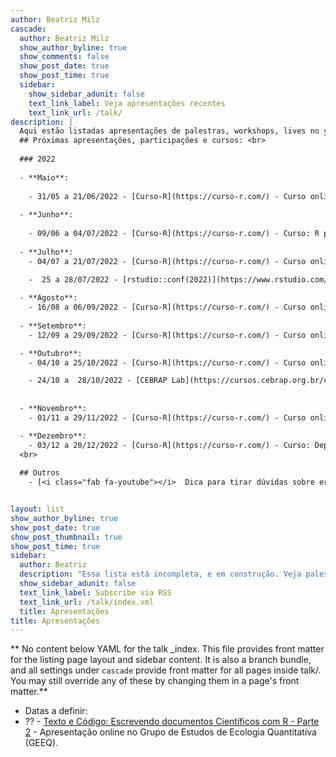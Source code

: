```yaml
---
author: Beatriz Milz
cascade:
  author: Beatriz Milz
  show_author_byline: true
  show_comments: false
  show_post_date: true
  show_post_time: true
  sidebar:
    show_sidebar_adunit: false
    text_link_label: Veja apresentações recentes
    text_link_url: /talk/
description: |
  Aqui estão listadas apresentações de palestras, workshops, lives no youtube e conferências que eu participei relacionadas à programação. <br> 
  ## Próximas apresentações, participações e cursos: <br>
  
  ### 2022
  
  - **Maio**:
 
    - 31/05 a 21/06/2022 - [Curso-R](https://curso-r.com/) - Curso online: Relatórios e apresentações. Ministrando com: Nicole Luduvice.
    
  - **Junho**:
  
    - 09/06 a 04/07/2022 - [Curso-R](https://curso-r.com/) - Curso: R para Ciência de Dados I. Ministrando com: Tereza Lacerda.
    
  - **Julho**:
    - 04/07 a 21/07/2022 - [Curso-R](https://curso-r.com/) - Curso online: Dashboards I. Ministrando com: Fernando Correa.
    
    -  25 a 28/07/2022 - [rstudio::conf(2022)](https://www.rstudio.com/conference/) - Lightning Talk: "Making awesome automations with GitHub Actions". 

  - **Agosto**:
    - 16/08 a 06/09/2022 - [Curso-R](https://curso-r.com/) - Curso online: Relatórios e apresentações. Ministrando com: Julio Trecenti. [Formulário de bolsas](https://forms.gle/9t1JGHLH3TBdzUFLA).
    
  - **Setembro**:    
    - 12/09 a 29/09/2022 - [Curso-R](https://curso-r.com/) - Curso online: Web scraping. Ministrando com: Julio Trecenti. [Formulário de bolsas](https://forms.gle/9t1JGHLH3TBdzUFLA).

  - **Outubro**:        
    - 04/10 a 25/10/2022 - [Curso-R](https://curso-r.com/) - Curso online: Visualização de dados. Ministrando com: Fernando Correa. [Formulário de bolsas](https://forms.gle/9t1JGHLH3TBdzUFLA).

    - 24/10 a  28/10/2022 - [CEBRAP Lab](https://cursos.cebrap.org.br/cursos/introducao-ao-r/) - Curso presencial: Introdução ao R.
        
    
  - **Novembro**:        
    - 01/11 a 29/11/2022 - [Curso-R](https://curso-r.com/) - Curso online: Relatórios e apresentações. Ministrando com: Tereza Lacerda. [Formulário de bolsas](https://forms.gle/9t1JGHLH3TBdzUFLA).

  - **Dezembro**:        
    - 03/12 a 20/12/2022 - [Curso-R](https://curso-r.com/) - Curso: Deploy. Ministrando com: Caio Lente. [Formulário de bolsas](https://forms.gle/9t1JGHLH3TBdzUFLA).
  <br>
  
  ## Outros
    - [<i class="fab fa-youtube"></i>  Dica para tirar dúvidas sobre erros em R: Pacote Reprex](https://youtu.be/IxlGYVnaGXk)


layout: list
show_author_byline: true
show_post_date: true
show_post_thumbnail: true
show_post_time: true
sidebar:
  author: Beatriz
  description: "Essa lista está incompleta, e em construção. Veja palestras anteriores [aqui](/palestras/)."
  show_sidebar_adunit: false
  text_link_label: Subscribe via RSS
  text_link_url: /talk/index.xml
  title: Apresentações
title: Apresentações
---
```


** No content below YAML for the talk _index. This file provides front matter for the listing page layout and sidebar content. It is also a branch bundle, and all settings under `cascade` provide front matter for all pages inside talk/. You may still override any of these by changing them in a page's front matter.**

- Datas a definir:
- ?? - [Texto e Código: Escrevendo documentos Científicos com R - Parte 2](https://www.youtube.com/watch?v=-28kKOnX5hU) - Apresentação online no Grupo de Estudos de Ecologia Quantitativa (GEEQ).
